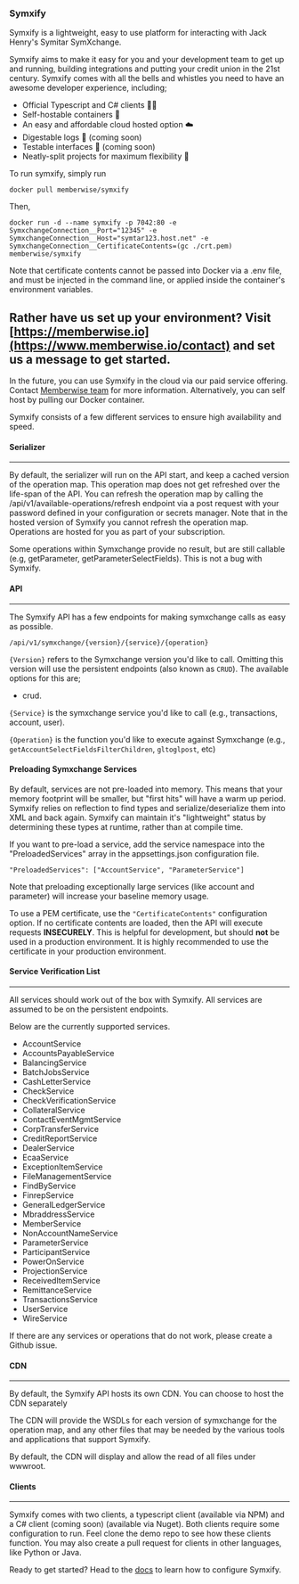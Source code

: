 ### Symxify

Symxify is a lightweight, easy to use platform for interacting with Jack Henry's Symitar SymXchange.

Symxify aims to make it easy for you and your development team to get up and running, building integrations and putting your credit union in the 21st century. Symxify comes with all the bells and whistles you need to have an awesome developer experience, including;

- Official Typescript and C# clients 🧑‍💻
- Self-hostable containers 💾
- An easy and affordable cloud hosted option ☁️
- Digestable logs 📜 (coming soon)
- Testable interfaces 🧪 (coming soon)
- Neatly-split projects for maximum flexibility 💪

To run symxify, simply run

```
docker pull memberwise/symxify
```
Then,
```
docker run -d --name symxify -p 7042:80 -e SymxchangeConnection__Port="12345" -e SymxchangeConnection__Host="symtar123.host.net" -e SymxchangeConnection__CertificateContents=(gc ./crt.pem) memberwise/symxify
```
Note that certificate contents cannot be passed into Docker via a .env file, and must be injected in the command line, or applied inside the container's environment variables.


## Rather have us set up your environment? Visit [https://memberwise.io](https://www.memberwise.io/contact) and set us a message to get started.

In the future, you can use Symxify in the cloud via our paid service offering. Contact [Memberwise team](https://memberwise.io/contact)  for more information. Alternatively, you can self host by pulling our Docker container.

Symxify consists of a few different services to ensure high availability and speed.

#### Serializer

---

By default, the serializer will run on the API start, and keep a cached version of the operation map. This operation map does not get refreshed over the life-span of the API. You can refresh the operation map by calling the /api/v1/available-operations/refresh endpoint via a post request with your password defined in your configuration or secrets manager. Note that in the hosted version of Symxify you cannot refresh the operation map. Operations are hosted for you as part of your subscription.

Some operations within Symxchange provide no result, but are still callable (e.g, getParameter, getParameterSelectFields). This is not a bug with Symxify.

#### API

---

The Symxify API has a few endpoints for making symxchange calls as easy as possible.

`/api/v1/symxchange/{version}/{service}/{operation}`

`{Version}` refers to the Symxchange version you'd like to call. Omitting this version will use the persistent endpoints (also known as `CRUD`). The available options for this are;

- crud.

`{Service}` is the symxchange service you'd like to call (e.g., transactions, account, user).

`{Operation}` is the function you'd like to execute against Symxchange (e.g., `getAccountSelectFieldsFilterChildren`, `gltoglpost`, etc)

#### Preloading Symxchange Services

By default, services are not pre-loaded into memory. This means that your memory footprint will be smaller, but "first hits" will have a warm up period. Symxify relies on reflection to find types and serialize/deserialize them into XML and back again. Symxify can maintain it's "lightweight" status by determining these types at runtime, rather than at compile time.

If you want to pre-load a service, add the service namespace into the "PreloadedServices" array in the appsettings.json configuration file.

`"PreloadedServices": ["AccountService", "ParameterService"]`

Note that preloading exceptionally large services (like account and parameter) will increase your baseline memory usage.

To use a PEM certificate, use the `"CertificateContents"` configuration option. If no certificate contents are loaded, then the API will execute requests **INSECURELY**. This is helpful for development, but should **not** be used in a production environment. It is highly recommended to use the certificate in your production environment.

#### Service Verification List

---

All services should work out of the box with Symxify. All services are assumed to be on the persistent endpoints.

Below are the currently supported services.

- AccountService
- AccountsPayableService
- BalancingService
- BatchJobsService
- CashLetterService
- CheckService
- CheckVerificationService
- CollateralService
- ContactEventMgmtService
- CorpTransferService
- CreditReportService
- DealerService
- EcaaService
- ExceptionItemService
- FileManagementService
- FindByService
- FinrepService
- GeneralLedgerService
- MbraddressService
- MemberService
- NonAccountNameService
- ParameterService
- ParticipantService
- PowerOnService
- ProjectionService
- ReceivedItemService
- RemittanceService
- TransactionsService
- UserService
- WireService

If there are any services or operations that do not work, please create a Github issue.

#### CDN

---

By default, the Symxify API hosts its own CDN. You can choose to host the CDN separately

The CDN will provide the WSDLs for each version of symxchange for the operation map, and any other files that may be needed by the various tools and applications that support Symxify.

By default, the CDN will display and allow the read of all files under wwwroot.

#### Clients

---

Symxify comes with two clients, a typescript client (available via NPM) and a C# client (coming soon) (available via Nuget). Both clients require some configuration to run. Feel clone the demo repo to see how these clients function. You may also create a pull request for clients in other languages, like Python or Java.

Ready to get started? Head to the [docs](/docs/readme.md) to learn how to configure Symxify.
